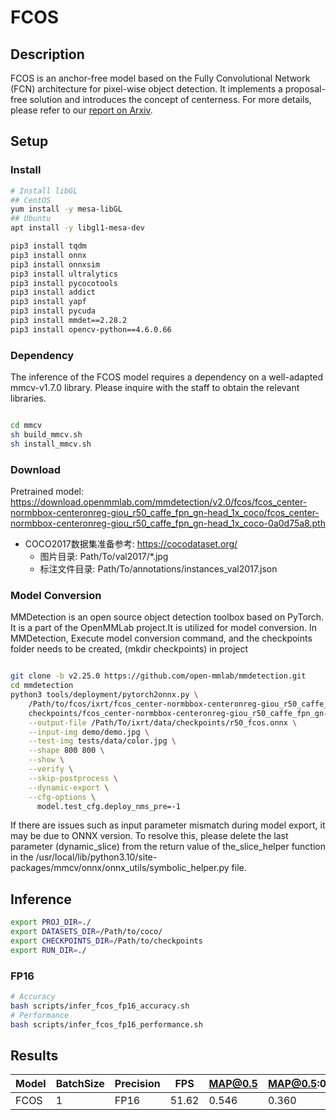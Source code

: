 # FCOS

## Description

FCOS is an anchor-free model based on the Fully Convolutional Network (FCN) architecture for pixel-wise object detection. It implements a proposal-free solution and introduces the concept of centerness.
For more details, please refer to our [report on Arxiv](https://arxiv.org/abs/1904.01355).

## Setup

### Install

```bash
# Install libGL
## CentOS
yum install -y mesa-libGL
## Ubuntu
apt install -y libgl1-mesa-dev

pip3 install tqdm
pip3 install onnx
pip3 install onnxsim
pip3 install ultralytics
pip3 install pycocotools
pip3 install addict
pip3 install yapf
pip3 install pycuda
pip3 install mmdet==2.28.2
pip3 install opencv-python==4.6.0.66
```

### Dependency

The inference of the FCOS model requires a dependency on a well-adapted mmcv-v1.7.0 library. Please inquire with the staff to obtain the relevant libraries.

```bash

cd mmcv
sh build_mmcv.sh
sh install_mmcv.sh
```

### Download

Pretrained model: <https://download.openmmlab.com/mmdetection/v2.0/fcos/fcos_center-normbbox-centeronreg-giou_r50_caffe_fpn_gn-head_1x_coco/fcos_center-normbbox-centeronreg-giou_r50_caffe_fpn_gn-head_1x_coco-0a0d75a8.pth>

- COCO2017数据集准备参考: <https://cocodataset.org/>
  - 图片目录: Path/To/val2017/*.jpg
  - 标注文件目录: Path/To/annotations/instances_val2017.json

### Model Conversion

MMDetection is an open source object detection toolbox based on PyTorch. It is a part of the OpenMMLab project.It is utilized for model conversion. In MMDetection, Execute model conversion command, and the checkpoints folder needs to be created, (mkdir checkpoints) in project

```bash

git clone -b v2.25.0 https://github.com/open-mmlab/mmdetection.git
cd mmdetection
python3 tools/deployment/pytorch2onnx.py \
    /Path/to/fcos/ixrt/fcos_center-normbbox-centeronreg-giou_r50_caffe_fpn_gn-head_1x_coco.py \
    checkpoints/fcos_center-normbbox-centeronreg-giou_r50_caffe_fpn_gn-head_1x_coco-0a0d75a8.pth \
    --output-file /Path/To/ixrt/data/checkpoints/r50_fcos.onnx \
    --input-img demo/demo.jpg \
    --test-img tests/data/color.jpg \
    --shape 800 800 \
    --show \
    --verify \
    --skip-postprocess \
    --dynamic-export \
    --cfg-options \
      model.test_cfg.deploy_nms_pre=-1
```

If there are issues such as input parameter mismatch during model export, it may be due to ONNX version. To resolve this, please delete the last parameter (dynamic_slice) from the return value of the_slice_helper function in the /usr/local/lib/python3.10/site-packages/mmcv/onnx/onnx_utils/symbolic_helper.py file.

## Inference

```bash
export PROJ_DIR=./
export DATASETS_DIR=/Path/to/coco/
export CHECKPOINTS_DIR=/Path/to/checkpoints
export RUN_DIR=./
```

### FP16

```bash
# Accuracy
bash scripts/infer_fcos_fp16_accuracy.sh
# Performance
bash scripts/infer_fcos_fp16_performance.sh
```

## Results

| Model | BatchSize | Precision | FPS   | MAP@0.5 | MAP@0.5:0.95 |
| ----- | --------- | --------- | ----- | ------- | ------------ |
| FCOS  | 1         | FP16      | 51.62 | 0.546   | 0.360        |

